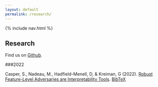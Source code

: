 ```yaml
---
layout: default
permalink: /research/
---
```


{% include nav.html %}

## Research

Find us on [Github](https://github.com/Algorithmic-Alignment-Lab).

###2022

Casper, S., Nadeau, M., Hadfield-Menell, D, & Kreiman, G (2022). [Robust Feature-Level Adversaries are Interpretability Tools](https://arxiv.org/abs/2110.03605). [BibTeX](https://dblp.uni-trier.de/rec/journals/corr/abs-2110-03605.html?view=bibtex)   


